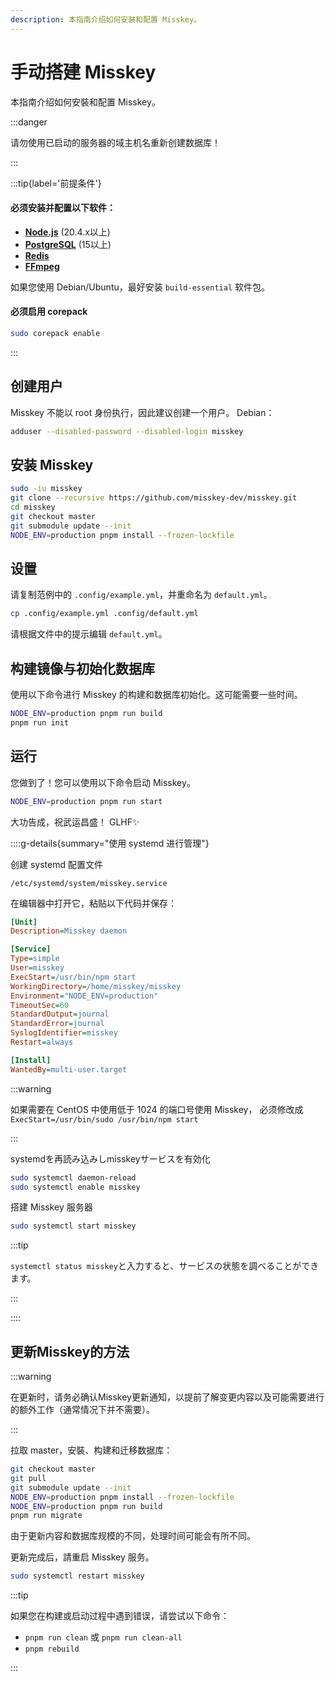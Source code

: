 ```yaml
---
description: 本指南介绍如何安裝和配置 Misskey。
---
```


# 手动搭建 Misskey

本指南介绍如何安裝和配置 Misskey。

:::danger

请勿使用已启动的服务器的域主机名重新创建数据库！

:::

:::tip{label='前提条件'}

#### 必须安装并配置以下软件：

- **[Node.js](https://nodejs.org/en/)** (20.4.x以上)
- **[PostgreSQL](https://www.postgresql.org/)** (15以上)
- **[Redis](https://redis.io/)**
- **[FFmpeg](https://www.ffmpeg.org/)**

如果您使用 Debian/Ubuntu，最好安装 `build-essential` 软件包。

#### 必须启用 corepack

```sh
sudo corepack enable
```

:::

## 创建用户

Misskey 不能以 root 身份执行，因此建议创建一个用户。
Debian：

```sh
adduser --disabled-password --disabled-login misskey
```

## 安装 Misskey

```sh
sudo -iu misskey
git clone --recursive https://github.com/misskey-dev/misskey.git
cd misskey
git checkout master
git submodule update --init
NODE_ENV=production pnpm install --frozen-lockfile
```

## 设置

请复制范例中的 `.config/example.yml`，并重命名为 `default.yml`。

```sh
cp .config/example.yml .config/default.yml
```

请根据文件中的提示编辑 `default.yml`。

## 构建镜像与初始化数据库

使用以下命令进行 Misskey 的构建和数据库初始化。这可能需要一些时间。

```sh
NODE_ENV=production pnpm run build
pnpm run init
```

## 运行

您做到了！您可以使用以下命令启动 Misskey。

```sh
NODE_ENV=production pnpm run start
```

大功告成，祝武运昌盛！
GLHF✨

::::g-details{summary="使用 systemd 进行管理"}

创建 systemd 配置文件

`/etc/systemd/system/misskey.service`

在编辑器中打开它，粘贴以下代码并保存：

```ini
[Unit]
Description=Misskey daemon

[Service]
Type=simple
User=misskey
ExecStart=/usr/bin/npm start
WorkingDirectory=/home/misskey/misskey
Environment="NODE_ENV=production"
TimeoutSec=60
StandardOutput=journal
StandardError=journal
SyslogIdentifier=misskey
Restart=always

[Install]
WantedBy=multi-user.target
```

:::warning

如果需要在 CentOS 中使用低于 1024 的端口号使用 Misskey，
必须修改成 `ExecStart=/usr/bin/sudo /usr/bin/npm start`

:::

systemdを再読み込みしmisskeyサービスを有効化

```sh
sudo systemctl daemon-reload
sudo systemctl enable misskey
```

搭建 Misskey 服务器

```sh
sudo systemctl start misskey
```

:::tip

`systemctl status misskey`と入力すると、サービスの状態を調べることができます。

:::

::::

## 更新Misskey的方法

:::warning

在更新时，请务必确认Misskey更新通知，以提前了解变更内容以及可能需要进行的额外工作（通常情况下并不需要）。

:::

拉取 master，安裝、构建和迁移数据库：

```sh
git checkout master
git pull
git submodule update --init
NODE_ENV=production pnpm install --frozen-lockfile
NODE_ENV=production pnpm run build
pnpm run migrate
```

由于更新内容和数据库规模的不同，处理时间可能会有所不同。

更新完成后，請重启 Misskey 服务。

```sh
sudo systemctl restart misskey
```

:::tip

如果您在构建或启动过程中遇到错误，请尝试以下命令：

- `pnpm run clean` 或 `pnpm run clean-all`
- `pnpm rebuild`

:::
